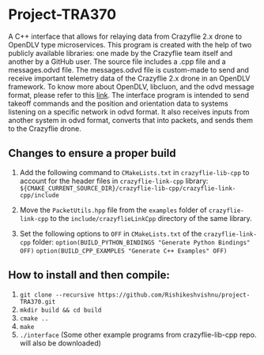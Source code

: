 # Project-TRA370

A C++ interface that allows for relaying data from Crazyflie 2.x drone to OpenDLV type microservices. This program is created with the help of two publicly available libraries: one made by the Crazyflie team itself and another by a GitHub user. The source file includes a .cpp file and a messages.odvd file. The messages.odvd file is custom-made to send and receive important telemetry data of the Crazyflie 2.x drone in an OpenDLV framework. To know more about OpenDLV, libcluon, and the odvd message format, please refer to this [link](https://opendlv.org/learn.html). The interface program is intended to send takeoff commands and the position and orientation data to systems listening on a specific network in odvd format. It also receives inputs from another system in odvd format, converts that into packets, and sends them to the Crazyflie drone.

## Changes to ensure a proper build

1) Add the following command to `CMakeLists.txt` in `crazyflie-lib-cpp` to account for the header files in `crazyflie-link-cpp` library:
   `${CMAKE_CURRENT_SOURCE_DIR}/crazyflie-lib-cpp/crazyflie-link-cpp/include`

2) Move the `PacketUtils.hpp` file from the `examples` folder of `crazyflie-link-cpp` to the `include/crazyflieLinkCpp` directory of the same library.


3) Set the following options to `OFF` in `CMakeLists.txt` of the `crazyflie-link-cpp` folder:
`option(BUILD_PYTHON_BINDINGS "Generate Python Bindings" OFF)`
`option(BUILD_CPP_EXAMPLES "Generate C++ Examples" OFF)`

## How to install and then compile:
1) `git clone --recursive https://github.com/Rishikeshvishnu/project-TRA370.git`
2) `mkdir build && cd build`
3) `cmake ..`
4) `make`
5) `./interface` (Some other example programs from crazyflie-lib-cpp repo. will also be downloaded)
